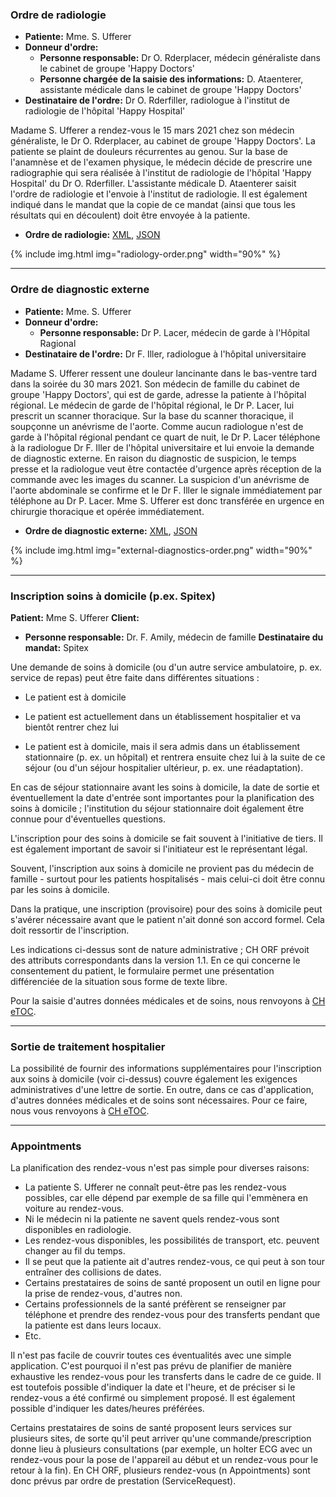 ### Ordre de radiologie

* **Patiente:** Mme. S. Ufferer
* **Donneur d'ordre:** 
   * **Personne responsable:** Dr O. Rderplacer, médecin généraliste dans le cabinet de groupe 'Happy Doctors'
   * **Personne chargée de la saisie des informations:** D. Ataenterer, assistante médicale dans le cabinet de groupe 'Happy Doctors'
* **Destinataire de l'ordre:** Dr O. Rderfiller, radiologue à l'institut de radiologie de l'hôpital 'Happy Hospital'

Madame S. Ufferer a rendez-vous le 15 mars 2021 chez son médecin généraliste, le Dr O. Rderplacer, au cabinet de groupe 'Happy Doctors'. La patiente se plaint de douleurs récurrentes au genou. Sur la base de l'anamnèse et de l'examen physique, le médecin décide de prescrire une radiographie qui sera réalisée à l'institut de radiologie de l'hôpital 'Happy Hospital' du Dr O. Rderfiller. L'assistante médicale D. Ataenterer saisit l'ordre de radiologie et l'envoie à l'institut de radiologie. Il est également indiqué dans le mandat que la copie de ce mandat (ainsi que tous les résultats qui en découlent) doit être envoyée à la patiente.

* **Ordre de radiologie:** [XML](Bundle-radiology-order.xml.html), [JSON](Bundle-radiology-order.json.html)

{% include img.html img="radiology-order.png" width="90%" %}

*************************************************************************
### Ordre de diagnostic externe

* **Patiente:** Mme. S. Ufferer
* **Donneur d'ordre:** 
   * **Personne responsable:** Dr P. Lacer, médecin de garde à l'Hôpital Ragional
* **Destinataire de l'ordre:** Dr F. Iller, radiologue à l'hôpital universitaire

Madame S. Ufferer ressent une douleur lancinante dans le bas-ventre tard dans la soirée du 30 mars 2021. Son médecin de famille du cabinet de groupe 'Happy Doctors', qui est de garde, adresse la patiente à l'hôpital régional. Le médecin de garde de l'hôpital régional, le Dr P. Lacer, lui prescrit un scanner thoracique. Sur la base du scanner thoracique, il soupçonne un anévrisme de l'aorte. Comme aucun radiologue n'est de garde à l'hôpital régional pendant ce quart de nuit, le Dr P. Lacer téléphone à la radiologue Dr F. Iller de l'hôpital universitaire et lui envoie la demande de diagnostic externe. En raison du diagnostic de suspicion, le temps presse et la radiologue veut être contactée d'urgence après réception de la commande avec les images du scanner. La suspicion d'un anévrisme de l'aorte abdominale se confirme et le Dr F. Iller le signale immédiatement par téléphone au Dr P. Lacer. Mme S. Ufferer est donc transférée en urgence en chirurgie thoracique et opérée immédiatement.

* **Ordre de diagnostic externe:** [XML](Bundle-external-diagnostics-order.xml.html), [JSON](Bundle-external-diagnostics-order.json.html)

{% include img.html img="external-diagnostics-order.png" width="90%" %}

*************************************************************************
### Inscription soins à domicile (p.ex. Spitex)

**Patient:** Mme S. Ufferer
**Client:** 
   * **Personne responsable:** Dr. F. Amily, médecin de famille
**Destinataire du mandat:** Spitex

Une demande de soins à domicile (ou d'un autre service ambulatoire, p. ex. service de repas) peut être faite dans différentes situations :

* Le patient est à domicile

* Le patient est actuellement dans un établissement hospitalier et va bientôt rentrer chez lui

* Le patient est à domicile, mais il sera admis dans un établissement stationnaire (p. ex. un hôpital) et rentrera ensuite chez lui à la suite de ce séjour (ou d'un séjour hospitalier ultérieur, p. ex. une réadaptation).

En cas de séjour stationnaire avant les soins à domicile, la date de sortie et éventuellement la date d'entrée sont importantes pour la planification des soins à domicile ; l'institution du séjour stationnaire doit également être connue pour d'éventuelles questions. 

L'inscription pour des soins à domicile se fait souvent à l'initiative de tiers. Il est également important de savoir si l'initiateur est le représentant légal.

Souvent, l'inscription aux soins à domicile ne provient pas du médecin de famille - surtout pour les patients hospitalisés - mais celui-ci doit être connu par les soins à domicile.

Dans la pratique, une inscription (provisoire) pour des soins à domicile peut s'avérer nécessaire avant que le patient n'ait donné son accord formel. Cela doit ressortir de l'inscription. 

Les indications ci-dessus sont de nature administrative ; CH ORF prévoit des attributs correspondants dans la version 1.1. En ce qui concerne le consentement du patient, le formulaire permet une présentation différenciée de la situation sous forme de texte libre.

Pour la saisie d'autres données médicales et de soins, nous renvoyons à [CH eTOC](http://fhir.ch/ig/ch-etoc/index.html).

*************************************************************************
### Sortie de traitement hospitalier

La possibilité de fournir des informations supplémentaires pour l'inscription aux soins à domicile (voir ci-dessus) couvre également les exigences administratives d'une lettre de sortie. En outre, dans ce cas d'application, d'autres données médicales et de soins sont nécessaires. Pour ce faire, nous vous renvoyons à [CH eTOC](http://fhir.ch/ig/ch-etoc/index.html).

*************************************************************************
### Appointments
La planification des rendez-vous n'est pas simple pour diverses raisons:
* La patiente S. Ufferer ne connaît peut-être pas les rendez-vous possibles, car elle dépend par exemple de sa fille qui l'emmènera en voiture au rendez-vous.
* Ni le médecin ni la patiente ne savent quels rendez-vous sont disponibles en radiologie.
* Les rendez-vous disponibles, les possibilités de transport, etc. peuvent changer au fil du temps.
* Il se peut que la patiente ait d'autres rendez-vous, ce qui peut à son tour entraîner des collisions de dates.
* Certains prestataires de soins de santé proposent un outil en ligne pour la prise de rendez-vous, d'autres non.
* Certains professionnels de la santé préfèrent se renseigner par téléphone et prendre des rendez-vous pour des transferts pendant que la patiente est dans leurs locaux.
* Etc.

Il n'est pas facile de couvrir toutes ces éventualités avec une simple application. C'est pourquoi il n'est pas prévu de planifier de manière exhaustive les rendez-vous pour les transferts dans le cadre de ce guide. Il est toutefois possible d'indiquer la date et l'heure, et de préciser si le rendez-vous a été confirmé ou simplement proposé. Il est également possible d'indiquer les dates/heures préférées.

Certains prestataires de soins de santé proposent leurs services sur plusieurs sites, de sorte qu'il peut arriver qu'une commande/prescription donne lieu à plusieurs consultations (par exemple, un holter ECG avec un rendez-vous pour la pose de l'appareil au début et un rendez-vous pour le retour à la fin). En CH ORF, plusieurs rendez-vous (n Appointments) sont donc prévus par ordre de prestation (ServiceRequest).
